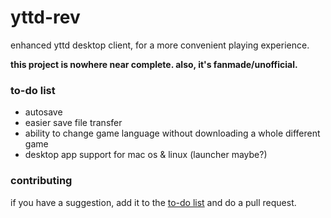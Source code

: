 # yttd-rev
enhanced yttd desktop client, for a more convenient playing experience.

**this project is nowhere near complete. also, it's fanmade/unofficial.**

### to-do list
- autosave
- easier save file transfer
- ability to change game language without downloading a whole different game
- desktop app support for mac os & linux (launcher maybe?)
### contributing
if you have a suggestion, add it to the [to-do list](#to-do-list) and do a pull request.
